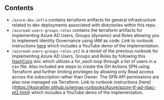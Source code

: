 ## Contents

- `/azure-dev-infra` contains terraform artifacts for general infrastructure related to dev deployments associated with directories within this repo.
- `/azuread-users-groups-roles` contains the terraform artifacts for implementing Azure AD Users, Groups (dynamic) and Roles allowing you to implement Identity Governance using IAM as code. Link to runbook instructions [here](https://jksprattler.github.io/jennas-runbooks/Azure/azure-tf-ad-rbac.html) which includes a YouTube demo of the implementation.
- `/azuread-users-groups-roles-pt2` is a revisit of the previous runbook for implementing Azure AD Users, Groups and Roles by following this [HashCorp](https://developer.hashicorp.com/terraform/tutorials/azure/azure-ad) doc which utilizes a for_each loop through a list of users in a csv file. Also included are steps to create the GH Actions SPN using Terraform and further limiting privileges by allowing only Read access across the subscription rather than Owner. The SPN API permissions are also now managed via Terraform. Link to runbook instructions [here]((https://jksprattler.github.io/jennas-runbooks/Azure/azure-tf-ad-rbac-pt2.html) which includes a YouTube demo of the implementation.
